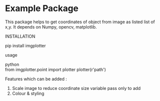 # Example Package

This package helps to get coordinates of object from image as listed list of x,y.
It depends on Numpy, opencv, matplotlib.

INSTALLATION 


pip install imgplotter



usage

python<br>
from imgplotter.point import plotter
plotter(r'path')
<br>

Features which can be added : 
1. Scale image to reduce coordinate size variable pass only to add
2. Colour & styling